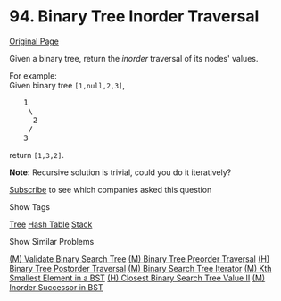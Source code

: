 # 94. Binary Tree Inorder Traversal

[Original Page](https://leetcode.com/problems/binary-tree-inorder-traversal/)

Given a binary tree, return the _inorder_ traversal of its nodes' values.

For example:  
Given binary tree `[1,null,2,3]`,  

<pre>   1
    \
     2
    /
   3
</pre>

return `[1,3,2]`.

**Note:** Recursive solution is trivial, could you do it iteratively?

<div>

[Subscribe](/subscribe/) to see which companies asked this question

</div>

<div>

<div id="tags" class="btn btn-xs btn-warning">Show Tags</div>

<span class="hidebutton">[Tree](/tag/tree/) [Hash Table](/tag/hash-table/) [Stack](/tag/stack/)</span></div>

<div>

<div id="similar" class="btn btn-xs btn-warning">Show Similar Problems</div>

<span class="hidebutton">[(M) Validate Binary Search Tree](/problems/validate-binary-search-tree/) [(M) Binary Tree Preorder Traversal](/problems/binary-tree-preorder-traversal/) [(H) Binary Tree Postorder Traversal](/problems/binary-tree-postorder-traversal/) [(M) Binary Search Tree Iterator](/problems/binary-search-tree-iterator/) [(M) Kth Smallest Element in a BST](/problems/kth-smallest-element-in-a-bst/) [(H) Closest Binary Search Tree Value II](/problems/closest-binary-search-tree-value-ii/) [(M) Inorder Successor in BST](/problems/inorder-successor-in-bst/)</span></div>